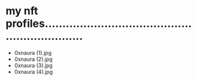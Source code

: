 # my nft profiles................................................................
- 0xnaura (1).jpg
- 0xnaura (2).jpg
- 0xnaura (3).jpg
- 0xnaura (4).jpg
